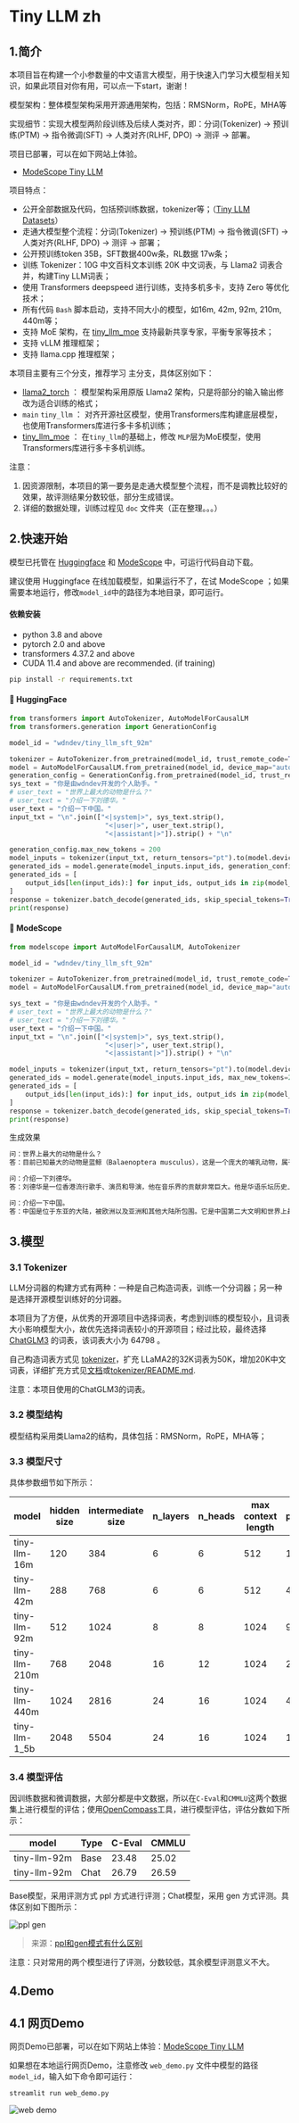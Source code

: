 # Tiny LLM zh

## 1.简介

本项目旨在构建一个小参数量的中文语言大模型，用于快速入门学习大模型相关知识，如果此项目对你有用，可以点一下start，谢谢！

模型架构：整体模型架构采用开源通用架构，包括：RMSNorm，RoPE，MHA等

实现细节：实现大模型两阶段训练及后续人类对齐，即：分词(Tokenizer) -> 预训练(PTM) -> 指令微调(SFT) -> 人类对齐(RLHF, DPO) -> 测评 -> 部署。

项目已部署，可以在如下网站上体验。

- [ModeScope Tiny LLM](https://www.modelscope.cn/studios/wdndev/tiny_llm_92m_demo/summary)

项目特点：

- 公开全部数据及代码，包括预训练数据，tokenizer等；（[Tiny LLM Datasets](doc/datasets_download.md)）
- 走通大模型整个流程：分词(Tokenizer) -> 预训练(PTM) -> 指令微调(SFT) -> 人类对齐(RLHF, DPO) -> 测评 -> 部署；
- 公开预训练token 35B，SFT数据400w条，RL数据 17w条；
- 训练 Tokenizer：10G 中文百科文本训练 20K 中文词表，与 Llama2 词表合并，构建Tiny LLM词表；
- 使用 Transformers deepspeed 进行训练，支持多机多卡，支持 Zero 等优化技术；
- 所有代码 `Bash` 脚本启动，支持不同大小的模型，如16m, 42m, 92m, 210m, 440m等；
- 支持 MoE 架构，在 [tiny_llm_moe](https://github.com/wdndev/tiny-llm-zh/tree/tiny_llm_moe) 支持最新共享专家，平衡专家等技术；
- 支持 vLLM 推理框架；
- 支持 llama.cpp 推理框架；



本项目主要有三个分支，推荐学习 主分支，具体区别如下：

- [llama2_torch](https://github.com/wdndev/tiny-llm-zh/tree/llama2_torch) ： 模型架构采用原版 Llama2 架构，只是将部分的输入输出修改为适合训练的格式；
- `main`   `tiny_llm` ： 对齐开源社区模型，使用Transformers库构建底层模型，也使用Transformers库进行多卡多机训练；
- [tiny_llm_moe](https://github.com/wdndev/tiny-llm-zh/tree/tiny_llm_moe) ： 在`tiny_llm`的基础上，修改 `MLP`层为MoE模型，使用Transformers库进行多卡多机训练。

注意：

1. 因资源限制，本项目的第一要务是走通大模型整个流程，而不是调教比较好的效果，故评测结果分数较低，部分生成错误。
2. 详细的数据处理，训练过程见 `doc` 文件夹（正在整理。。。）


## 2.快速开始

模型已托管在 [Huggingface](https://huggingface.co/wdndev/tiny_llm_sft_92m) 和 [ModeScope](https://www.modelscope.cn/models/wdndev/tiny_llm_sft_92m) 中，可运行代码自动下载。

建议使用 Huggingface 在线加载模型，如果运行不了，在试 ModeScope ；如果需要本地运行，修改`model_id`中的路径为本地目录，即可运行。

#### 依赖安装

- python 3.8 and above
- pytorch 2.0 and above
- transformers 4.37.2 and above
- CUDA 11.4 and above are recommended. (if training)

```bash
pip install -r requirements.txt 
```


#### 🤗 HuggingFace

```python
from transformers import AutoTokenizer, AutoModelForCausalLM
from transformers.generation import GenerationConfig

model_id = "wdndev/tiny_llm_sft_92m"

tokenizer = AutoTokenizer.from_pretrained(model_id, trust_remote_code=True)
model = AutoModelForCausalLM.from_pretrained(model_id, device_map="auto", trust_remote_code=True)
generation_config = GenerationConfig.from_pretrained(model_id, trust_remote_code=True)
sys_text = "你是由wdndev开发的个人助手。"
# user_text = "世界上最大的动物是什么？"
# user_text = "介绍一下刘德华。"
user_text = "介绍一下中国。"
input_txt = "\n".join(["<|system|>", sys_text.strip(), 
                        "<|user|>", user_text.strip(), 
                        "<|assistant|>"]).strip() + "\n"

generation_config.max_new_tokens = 200
model_inputs = tokenizer(input_txt, return_tensors="pt").to(model.device)
generated_ids = model.generate(model_inputs.input_ids, generation_config=generation_config)
generated_ids = [
    output_ids[len(input_ids):] for input_ids, output_ids in zip(model_inputs.input_ids, generated_ids)
]
response = tokenizer.batch_decode(generated_ids, skip_special_tokens=True)[0]
print(response)
```

#### 🤖 ModeScope

```python
from modelscope import AutoModelForCausalLM, AutoTokenizer

model_id = "wdndev/tiny_llm_sft_92m"

tokenizer = AutoTokenizer.from_pretrained(model_id, trust_remote_code=True)
model = AutoModelForCausalLM.from_pretrained(model_id, device_map="auto", trust_remote_code=True)

sys_text = "你是由wdndev开发的个人助手。"
# user_text = "世界上最大的动物是什么？"
# user_text = "介绍一下刘德华。"
user_text = "介绍一下中国。"
input_txt = "\n".join(["<|system|>", sys_text.strip(), 
                        "<|user|>", user_text.strip(), 
                        "<|assistant|>"]).strip() + "\n"

model_inputs = tokenizer(input_txt, return_tensors="pt").to(model.device)
generated_ids = model.generate(model_inputs.input_ids, max_new_tokens=200)
generated_ids = [
    output_ids[len(input_ids):] for input_ids, output_ids in zip(model_inputs.input_ids, generated_ids)
]
response = tokenizer.batch_decode(generated_ids, skip_special_tokens=True)[0]
print(response)
```


生成效果
```bash
问：世界上最大的动物是什么？
答：目前已知最大的动物是蓝鲸（Balaenoptera musculus），这是一个庞大的哺乳动物，属于须鲸亚目、须鲸科中的最大物种。蓝鲸的身长可达30米以上，体重可达175吨。它们在海洋中生活，主要以浮游生物为食，如甲壳类动物和小型鱼类等。由于其巨大的体型和复杂的生态群落，蓝鲸成为海洋旅游的热门景点之一。

问：介绍一下刘德华。
答：刘德华是一位香港流行歌手、演员和导演，他在音乐界的贡献非常巨大。他是华语乐坛历史上最伟大的艺人之一，代表作品包括《爱我身体》和《肥皂泡》。他也经常参演电影和电视剧，并在电视上受到好评。

问：介绍一下中国。
答：中国是位于东亚的大陆，被欧洲以及亚洲和其他大陆所包围。它是中国第二大文明和世界上最大的经济体之一。中国的历史可以追溯到公元前5000年左右，从古至今都有其独特的文化和语言传承者。

```

## 3.模型

### 3.1 Tokenizer

LLM分词器的构建方式有两种：一种是自己构造词表，训练一个分词器；另一种是选择开源模型训练好的分词器。

本项目为了方便，从优秀的开源项目中选择词表，考虑到训练的模型较小，且词表大小影响模型大小，故优先选择词表较小的开源项目；经过比较，最终选择 [ChatGLM3](https://huggingface.co/THUDM/chatglm3-6b) 的词表，该词表大小为 64798 。

自己构造词表方式见 [tokenizer](tokenizer/)，扩充 LLaMA2的32K词表为50K，增加20K中文词表，详细扩充方式见[文档](./doc/)或[tokenizer/README.md](./tokenizer/README.md).

注意：本项目使用的ChatGLM3的词表。

### 3.2 模型结构

模型结构采用类Llama2的结构，具体包括：RMSNorm，RoPE，MHA等；


### 3.3 模型尺寸

具体参数细节如下所示：

| model            | hidden size | intermediate size | n_layers | n_heads | max context length | params | vocab size |
| ---------------- | ----------- | ----------------- | -------- | ------- | ------------------ | ------ | ---------- |
| tiny-llm-16m     | 120   | 384        | 6       | 6          | 512                | 16M     | 64798      |
| tiny-llm-42m     | 288   | 768        | 6       | 6          | 512                | 42M     | 64798      |
| tiny-llm-92m     | 512   | 1024       | 8       | 8          | 1024               | 92M     | 64798      |
| tiny-llm-210m    | 768   | 2048       | 16      | 12         | 1024               | 210M    | 64798      |
| tiny-llm-440m    | 1024  | 2816       | 24      | 16         | 1024               | 440M    | 64798      |
| tiny-llm-1_5b    | 2048  | 5504       | 24      | 16         | 1024               | 1.5B    | 64798      |


### 3.4 模型评估

因训练数据和微调数据，大部分都是中文数据，所以在`C-Eval`和`CMMLU`这两个数据集上进行模型的评估；使用[OpenCompass](https://github.com/open-compass/opencompass)工具，进行模型评估，评估分数如下所示：

| model            | Type  | C-Eval  |  CMMLU  |
| ---------------- | ----- | ------- | ------- |
| tiny-llm-92m     | Base   | 23.48  | 25.02   |
| tiny-llm-92m     | Chat   | 26.79  | 26.59   |

Base模型，采用评测方式 ppl 方式进行评测；Chat模型，采用 gen 方式评测。具体区别如下图所示：

![ppl gen](doc/image/ppl_gen.png)

> 来源：[ppl和gen模式有什么区别](https://github.com/open-compass/opencompass/discussions/597)

注意：只对常用的两个模型进行了评测，分数较低，其余模型评测意义不大。


## 4.Demo

## 4.1 网页Demo

网页Demo已部署，可以在如下网站上体验：[ModeScope Tiny LLM](https://www.modelscope.cn/studios/wdndev/tiny_llm_92m_demo/summary)

如果想在本地运行网页Demo，注意修改 `web_demo.py` 文件中模型的路径`model_id`，输入如下命令即可运行：

```shell
streamlit run web_demo.py
```

![web demo](doc/image/web_demo.png)





